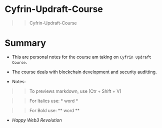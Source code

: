 # Cyfrin-Updraft-Course
>> Cyfrin-Updraft-Course

# Summary
- This are personal notes for the course am taking on `Cyfrin Updraft Course`.
- The course deals with blockchain development and security auditting.

- Notes:
>> To previews markdown, use [Ctr + Shift + V]

>> For Italics use: * word *

>> For Bold use: ** word **

- *Happy Web3 Revolution*
